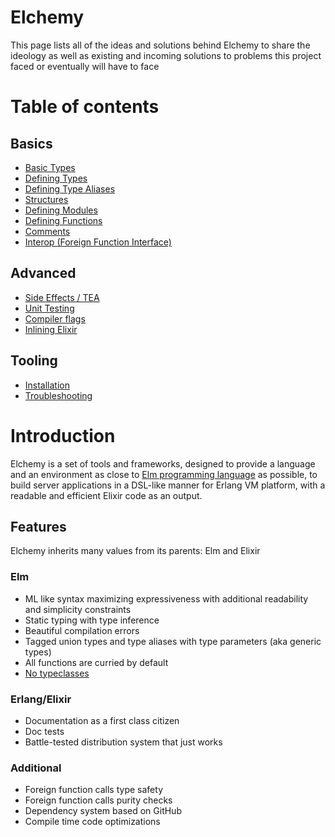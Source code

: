 # Elchemy

This page lists all of the ideas and solutions behind Elchemy to share the
ideology as well as existing and incoming solutions to problems this project faced
or eventually will have to face

# Table of contents
## Basics
  - [Basic Types](BASIC_TYPES.md)
  - [Defining Types](TYPES.md)
  - [Defining Type Aliases](TYPE_ALIASES.md)
  - [Structures](STRUCTURES.md)
  - [Defining Modules](MODULES.md)
  - [Defining Functions](FUNCTIONS.md)
  - [Comments](COMMENTS.md)
  - [Interop (Foreign Function Interface)](INTEROP.md)

## Advanced
  - [Side Effects / TEA](SIDE_EFFECTS.md)
  - [Unit Testing](TESTING.md)
  - [Compiler flags](FLAGS.md)
  - [Inlining Elixir](INLINING.md)

## Tooling
  - [Installation](./INSTALLATION.md)
  - [Troubleshooting](TROUBLESHOOTING.md)

# Introduction


Elchemy is a set of tools and frameworks, designed to provide a language and an environment
as close to [Elm programming language](http://elm-lang.org) as possible, to build server applications
in a DSL-like manner for Erlang VM platform, with a readable and efficient Elixir code as an output.

## Features

Elchemy inherits many values from its parents: Elm and Elixir

### Elm
- ML like syntax maximizing expressiveness with additional readability and simplicity constraints
- Static typing with type inference
- Beautiful compilation errors
- Tagged union types and type aliases with type parameters (aka generic types)
- All functions are curried by default
- [No typeclasses](http://www.haskellforall.com/2012/05/scrap-your-type-classes.html)

### Erlang/Elixir
- Documentation as a first class citizen
- Doc tests
- Battle-tested distribution system that just works

### Additional
- Foreign function calls type safety
- Foreign function calls purity checks
- Dependency system based on GitHub
- Compile time code optimizations

